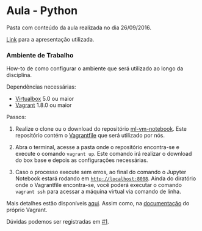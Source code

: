 # Aula - Python

Pasta com conteúdo da aula realizada no dia 26/09/2016.

[Link](https://docs.google.com/presentation/d/1_6a43ToTfbMER50d75uumRxJf9txVubu8LIyroAYbqI/edit?usp=sharing) para a apresentação utilizada.

### Ambiente de Trabalho

How-to de como configurar o ambiente que será utilizado ao longo da disciplina.

Dependências necessárias:
* [Virtualbox](https://www.virtualbox.org/) 5.0 ou maior
* [Vagrant](https://www.vagrantup.com/) 1.8.0 ou maior

Passos:

1. Realize o clone ou o download do repositório [ml-vm-notebook](https://github.com/paulovn/ml-vm-notebook). Este repositório contém o [Vagrantfile](https://www.vagrantup.com/docs/vagrantfile/) que será utilizado por nós.

2. Abra o terminal, acesse a pasta onde o repositório encontra-se e execute o comando `vagrant up`. Este comando irá realizar o download do box base e depois as configurações necessárias.

3. Caso o processo execute sem erros, ao final do comando o Jupyter Notebook estará rodando em [`http://localhost:8008`](http://localhost:8008). Ainda do diratório onde o Vagrantfile encontra-se, você poderá executar o comando `vagrant ssh` para acessar a máquina virtual via comando de linha.

Mais detalhes estão disponíveis [aqui](https://github.com/paulovn/ml-vm-notebook/blob/develop/README.md). Assim como, na [documentação](https://www.vagrantup.com/docs/cli/) do próprio Vagrant.

Dúvidas podemos ser registradas em [#1](https://github.com/ARiDa/data-science-cookbook/issues/1).
